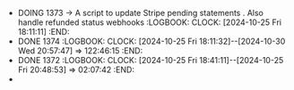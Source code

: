 - DOING 1373 -> A script to update Stripe pending statements . Also handle refunded status webhooks
  :LOGBOOK:
  CLOCK: [2024-10-25 Fri 18:11:11]
  :END:
- DONE 1374
  :LOGBOOK:
  CLOCK: [2024-10-25 Fri 18:11:32]--[2024-10-30 Wed 20:57:47] =>  122:46:15
  :END:
- DONE 1372
  :LOGBOOK:
  CLOCK: [2024-10-25 Fri 18:41:11]--[2024-10-25 Fri 20:48:53] =>  02:07:42
  :END:
-